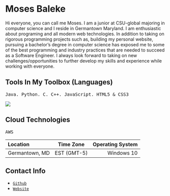# Moses Baleke
Hi everyone, you can call me Moses. I am a junior at CSU-global majoring in computer science 
and I reside in Germantown Maryland. I am enthusiastic about programing and all modern web technologies. 
In addition to taking on rigorous programming projects such as, building my personal website, pursuing 
a bachelor’s degree in computer science has exposed me to some of the best programming and  industry 
practices that are needed to succeed as a Software Engineer. I always look forward to taking on new 
challenges/opportunities to further develop my skills and experience while working with everyone.

## Tools In My Toolbox (Languages)
<pre>Java. Python. C. C++. JavaScript. HTML5 & CSS3 </pre>
  
![](https://blog.ustacky.com/wp-content/uploads/2021/10/top-programming-languages-and-their-uses-1.jpg)

## Cloud Technologies
<pre>AWS </pre>


| Location      | Time Zone | Operating System |
| :---        |    :----:   |          ---: |
| Germantown, MD      | EST (GMT-5)       | Windows 10   |

## Contact Info
 * [`Github`](https://github.com/MosesBaleke)
 * [`Website`](https://mos-port.com/)
